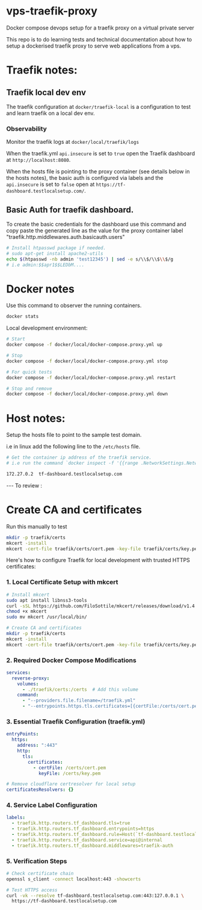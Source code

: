 # vps-traefik-proxy
Docker compose devops setup for a traefik proxy on a virtual private server

This repo is to do learning tests and technical documentation about how to setup a dockerised traefik proxy to serve web applications from a vps.


# Traefik notes:

## Traefik local dev env

The traefik configuration at `docker/traefik-local` is a configuration to test and learn traefik on a local dev env.

### Observability

Monitor the traefik logs at `docker/local/traefik/logs`

When the traefik.yml `api.insecure` is set to `true` open the Traefik dashboard at `http://localhost:8080`.

When the hosts file is pointing to the proxy container (see details below in the hosts notes), the basic auth is configured via labels and the `api.insecure` is set to `false` open at `https://tf-dashboard.testlocalsetup.com/`.


## Basic Auth for traefik dashboard.

To create the basic credentials for the dashboard use this command and copy paste the generated line as the value for the proxy container label "traefik.http.middlewares.auth.basicauth.users"
```bash
# Install htpasswd package if needed. 
# sudo apt-get install apache2-utils
echo $(htpasswd -nb admin 'test12345') | sed -e s/\\$/\\$\\$/g
# i.e admin:$$apr1$$LEDbM....
```


# Docker notes

Use this command to observer the running containers.
```bash
docker stats
```

Local development environment:

```bash
# Start
docker compose -f docker/local/docker-compose.proxy.yml up

# Stop
docker compose -f docker/local/docker-compose.proxy.yml stop

# For quick tests
docker compose -f docker/local/docker-compose.proxy.yml restart

# Stop and remove
docker compose -f docker/local/docker-compose.proxy.yml down
```


# Host notes:

Setup the hosts file to point to the sample test domain.

i.e in linux add the following line to the `/etc/hosts` file.

```bash
# Get the container ip address of the traefik service.
# i.e run the command `docker inspect -f '{{range .NetworkSettings.Networks}}{{.IPAddress}}{{end}} <container_name_or_id>`

172.27.0.2  tf-dashboard.testlocalsetup.com
```







--- To review :


# Create CA and certificates
Run this manually to test

```bash
mkdir -p traefik/certs
mkcert -install
mkcert -cert-file traefik/certs/cert.pem -key-file traefik/certs/key.pem "tf-dashboard.testlocalsetup.com" "*.testlocalsetup.com" localhost 127.0.0.1 ::1
```


Here's how to configure Traefik for local development with trusted HTTPS certificates:

### 1. Local Certificate Setup with mkcert
```bash
# Install mkcert
sudo apt install libnss3-tools
curl -sSL https://github.com/FiloSottile/mkcert/releases/download/v1.4.4/mkcert-v1.4.4-linux-amd64 -o mkcert
chmod +x mkcert
sudo mv mkcert /usr/local/bin/

# Create CA and certificates
mkdir -p traefik/certs
mkcert -install
mkcert -cert-file traefik/certs/cert.pem -key-file traefik/certs/key.pem "tf-dashboard.testlocalsetup.com" "*.testlocalsetup.com" localhost 127.0.0.1 ::1
```

### 2. Required Docker Compose Modifications
```yaml
services:
  reverse-proxy:
    volumes:
      - ./traefik/certs:/certs  # Add this volume
    command:
      - "--providers.file.filename=/traefik.yml"
      - "--entrypoints.https.tls.certificates=[{certFile:/certs/cert.pem,keyFile:/certs/key.pem}]"
```

### 3. Essential Traefik Configuration (traefik.yml)
```yaml
entryPoints:
  https:
    address: ":443"
    http:
      tls:
        certificates:
          - certFile: /certs/cert.pem
            keyFile: /certs/key.pem

# Remove cloudflare certresolver for local setup
certificatesResolvers: {}  
```

### 4. Service Label Configuration
```yaml
labels:
  - traefik.http.routers.tf_dashboard.tls=true
  - traefik.http.routers.tf_dashboard.entrypoints=https
  - traefik.http.routers.tf_dashboard.rule=Host(`tf-dashboard.testlocalsetup.com`)
  - traefik.http.routers.tf_dashboard.service=api@internal
  - traefik.http.routers.tf_dashboard.middlewares=traefik-auth
```

### 5. Verification Steps
```bash
# Check certificate chain
openssl s_client -connect localhost:443 -showcerts

# Test HTTPS access
curl -vk --resolve tf-dashboard.testlocalsetup.com:443:127.0.0.1 \
  https://tf-dashboard.testlocalsetup.com
```

